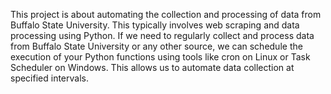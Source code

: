 This project is about automating the collection and processing of data from Buffalo State University. This typically involves web scraping and data processing using Python. If we need to regularly collect and process data from Buffalo State University or any other source, we can schedule the execution of your Python functions using tools like cron on Linux or Task Scheduler on Windows. This allows us to automate data collection at specified intervals.
